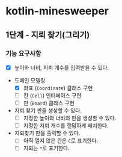 # kotlin-minesweeper

## 1단계 - 지뢰 찾기(그리기)

### 기능 요구사항

- [x] 높이와 너비, 지뢰 개수를 입력받을 수 있다.
- 도메인 모델링
  - [x] 좌표 (`Coordinate`) 클래스 구현
  - [ ] 칸 (`Cell`) 인터페이스 구현
  - [ ] 판 (`Board`) 클래스 구현
- 지뢰 찾기 판을 생성할 수 있다.
  - [ ] 지정한 높이와 너비의 판을 생성할 수 있다.
  - [ ] 지정한 지뢰 개수를 랜덤하게 배치한다.
- 지뢰찾기 판을 출력할 수 있다.
  - [ ] 아직 열지 않은 칸은 `C`로 표기한다.
  - [ ] 지뢰는 `*`로 표기한다.
